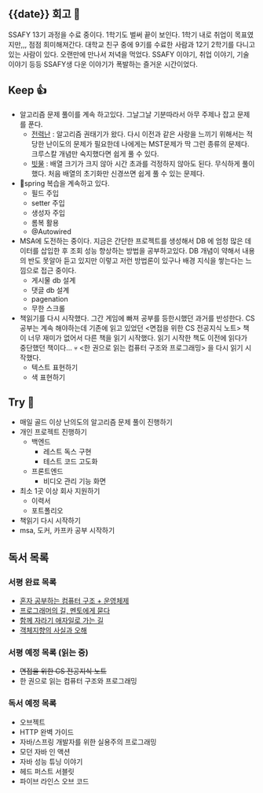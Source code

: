 ## {{date}} 회고 💬
SSAFY 13기 과정을 수료 중이다. 1학기도 벌써 끝이 보인다. 1학기 내로 취업이 목표였지만,,, 점점 희미해져간다. 대학교 친구 중에 9기를 수료한 사람과 12기 2학기를 다니고 있는 사람이 있다. 오랜만에 만나서 저녁을 먹었다. SSAFY 이야기, 취업 이야기, 기술 이야기 등등 SSAFY생 다운 이야기가 폭발하는 즐거운 시간이었다. 

## Keep 👍
- 알고리즘 문제 풀이를 계속 하고있다. 그날그날 기분따라서 아무 주제나 잡고 문제를 푼다. 
	- [전력난](https://www.acmicpc.net/problem/6497) : 알고리즘 권태기가 왔다. 다시 이전과 같은 사랑을 느끼기 위해서는 적당한 난이도의 문제가 필요한데 나에게는 MST문제가 딱 그런 종류의 문제다. 크루스칼 개념만 숙지했다면 쉽게 풀 수 있다.
	- [빗물](https://www.acmicpc.net/problem/14719) : 배열 크기가 크지 않아 시간 초과를 걱정하지 않아도 된다. 무식하게 풀이했다. 처음 배열의 초기화만 신경쓰면 쉽게 풀 수 있는 문제다. 
- spring 복습을 계속하고 있다.
	- 필드 주입
	- setter 주입
	- 생성자 주입
	- 롬복 활용
	- @Autowired
- MSA에 도전하는 중이다. 지금은 간단한 프로젝트를 생성해서 DB 에 엄청 많은 데이터를 삽입한 후 조회 성능 향상하는 방법을 공부하고있다. DB 개념이 약해서 내용의 반도 못알아 듣고 있지만 이렇고 저런 방법론이 있구나 배경 지식을 쌓는다는 느낌으로 접근 중이다.
	- 게시물 db 설계
	- 댓글 db 설계
	- pagenation
	- 무한 스크롤
- 책읽기를 다시 시작했다. 그간 게임에 빠져 공부를 등한시했던 과거를 반성한다. CS 공부는 계속 해야하는데 기존에 읽고 있었던 <면접을 위한 CS 전공지식 노트> 책이 너무 재미가 없어서 다른 책을 읽기 시작했다. 읽기 시작한 책도 이전에 읽다가 중단했던 책이다... 💀 <한 권으로 읽는 컴퓨터 구조와 프로그래밍> 을 다시 읽기 시작했다.
	- 텍스트 표현하기
	- 색 표현하기

## Try 🧚
- 매일 골드 이상 난의도의 알고리즘 문제 풀이 진행하기
- 개인 프로젝트 진행하기
	-  백엔드
		- 레스트 독스 구현
		- 테스트 코드 고도화
	- 프론트엔드
		- 비디오 관리 기능 화면
- 최소 1곳 이상 회사 지원하기
	-  이력서
	- 포트폴리오
- 책읽기 다시 시작하기
- msa, 도커, 카프카 공부 시작하기

## 독서 목록

### 서평 완료 목록
- [혼자 공부하는 컴퓨터 구조 + 운영체제](https://velog.io/@regular_jk_kim/혼자-공부하는-컴퓨터-구조-운영체제-를-읽고)
- [프로그래머의 길, 멘토에게 묻다](https://velog.io/@regular_jk_kim/프로그래머의-길-멘토에게-묻다-를-읽고-24jpq345)
- [함께 자라기 애자일로 가는 길](https://velog.io/@regular_jk_kim/함께-자라기-를-읽고)
- [객체지향의 사실과 오해](https://velog.io/@regular_jk_kim/객체지향의-사실과-오해-를-읽고)

###  서평 예정 목록 (읽는 중) 
- ~~면접을 위한 CS 전공지식 노트~~
- 한 권으로 읽는 컴퓨터 구조와 프로그래밍

### 독서 예정 목록
- 오브젝트
- HTTP 완벽 가이드
- 자바/스프링 개발자를 위한 실용주의 프로그래밍
- 모던 자바 인 액션
- 자바 성능 튜닝 이야기 
- 헤드 퍼스트 서블릿
- 파이브 라인스 오브 코드